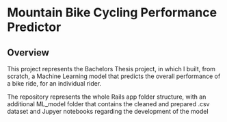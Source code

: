 # Mountain Bike Cycling Performance Predictor

## Overview

This project represents the Bachelors Thesis project, in which I built, from scratch, a Machine Learning model that predicts the overall performance of a bike ride, for an individual rider.

The repository represents the whole Rails app folder structure, with an additional ML_model folder that contains the cleaned and prepared .csv dataset and Jupyer notebooks regarding the development of the model

